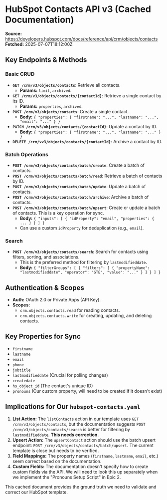 # HubSpot Contacts API v3 (Cached Documentation)

**Source:** https://developers.hubspot.com/docs/reference/api/crm/objects/contacts
**Fetched:** 2025-07-07T18:12:00Z

## Key Endpoints & Methods

### Basic CRUD

*   **`GET /crm/v3/objects/contacts`**: Retrieve all contacts.
    *   **Params:** `limit`, `archived`.
*   **`GET /crm/v3/objects/contacts/{contactId}`**: Retrieve a single contact by its ID.
    *   **Params:** `properties`, `archived`.
*   **`POST /crm/v3/objects/contacts`**: Create a single contact.
    *   **Body:** `{ "properties": { "firstname": "...", "lastname": "...", "email": "..." } }`
*   **`PATCH /crm/v3/objects/contacts/{contactId}`**: Update a contact by ID.
    *   **Body:** `{ "properties": { "firstname": "...", "lastname": "..." } }`
*   **`DELETE /crm/vv3/objects/contacts/{contactId}`**: Archive a contact by ID.

### Batch Operations

*   **`POST /crm/v3/objects/contacts/batch/create`**: Create a batch of contacts.
*   **`POST /crm/v3/objects/contacts/batch/read`**: Retrieve a batch of contacts by ID.
*   **`POST /crm/v3/objects/contacts/batch/update`**: Update a batch of contacts.
*   **`POST /crm/v3/objects/contacts/batch/archive`**: Archive a batch of contacts.
*   **`POST /crm/v3/objects/contacts/batch/upsert`**: Create or update a batch of contacts. This is a key operation for sync.
    *   **Body:** `{ "inputs": [ { "idProperty": "email", "properties": { ... } } ] }`
    *   Can use a custom `idProperty` for deduplication (e.g., `email`).

### Search

*   **`POST /crm/v3/objects/contacts/search`**: Search for contacts using filters, sorting, and associations.
    *   This is the preferred method for filtering by `lastmodifieddate`.
    *   **Body:** `{ "filterGroups": [ { "filters": [ { "propertyName": "lastmodifieddate", "operator": "GTE", "value": "..." } ] } ] }`

## Authentication & Scopes

*   **Auth:** OAuth 2.0 or Private Apps (API Key).
*   **Scopes:**
    *   `crm.objects.contacts.read` for reading contacts.
    *   `crm.objects.contacts.write` for creating, updating, and deleting contacts.

## Key Properties for Sync

*   `firstname`
*   `lastname`
*   `email`
*   `phone`
*   `jobtitle`
*   `lastmodifieddate` (Crucial for polling changes)
*   `createdate`
*   `hs_object_id` (The contact's unique ID)
*   `pronouns` (Our custom property, will need to be created if it doesn't exist)

## Implications for Our `hubspot-contacts.yaml`

1.  **List Action:** The `listContacts` action in our template uses `GET /crm/v3/objects/contacts`, but the documentation suggests `POST /crm/v3/objects/contacts/search` is better for filtering by `lastmodifieddate`. **This needs correction.**
2.  **Upsert Action:** The `upsertContact` action should use the batch upsert endpoint: `POST /crm/v3/objects/contacts/batch/upsert`. The current template is close but needs to be verified.
3.  **Field Mappings:** The property names (`firstname`, `lastname`, `email`, etc.) seem correct based on the documentation.
4.  **Custom Fields:** The documentation doesn't specify how to create custom fields via the API. We will need to look this up separately when we implement the "Pronouns Setup Script" in Epic 2.

This cached document provides the ground truth we need to validate and correct our HubSpot template.
